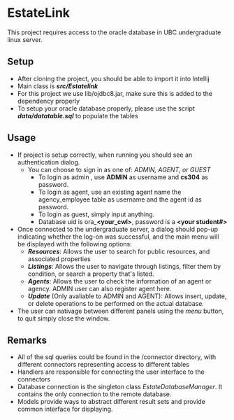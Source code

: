 # EstateLink

This project requires access to the oracle database in UBC undergraduate linux server.

## Setup

* After cloning the project, you should be able to import it into Intellij
* Main class is ***src/Estatelink***
* For this project we use lib/ojdbc8.jar, make sure this is added to the dependency properly
* To setup your oracle database properly, please use the script ***data/datatable.sql*** to populate the tables

## Usage
* If project is setup correctly, when running you should see an authentication dialog. 
	* You can choose to sign in as one of: *ADMIN, AGENT, or GUEST*
		* To login as admin , use **ADMIN** as username and **cs304** as password. 
		* To login as agent, use an existing agent name the agency_employee table as username and the agent id as password.
		* To login as guest, simply input anything.
		* Database uid is ora_**<your_cwl>**, password is a **<your student#>**
* Once connected to the undergraduate server, a dialog should pop-up indicating whether the log-on was successful, and the main menu will be displayed with the following options:
	* ***Resources***: Allows the user to search for public resources, and associated properties
	* ***Listings***: Allows the user to navigate through listings, filter them by condition, or search a property that's listed.
	* ***Agents***: Allows the user to check the information of an agent or agency. ADMIN user can also register agent here.
	* ***Update*** (Only avaliable to ADMIN and AGENT): Allows insert, update, or delete operations to be performed on the actual database.
* The user can nativage between different panels using the *menu* button, to quit simply close the window.

## Remarks
* All of the sql queries could be found in the /connector directory, with different connectors representing access to different tables
* Handlers are responsible for connecting the user interface to the connectors
* Database connection is the singleton class *EstateDatabaseManager*. It contains the only connection to the remote database.
* Models provide ways to abstract different result sets and provide common interface for displaying.
